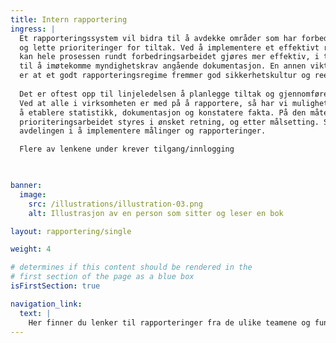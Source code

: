 ```yaml
---
title: Intern rapportering
ingress: |
  Et rapporteringssystem vil bidra til å avdekke områder som har forbedringspotensial
  og lette prioriteringer for tiltak. Ved å implementere et effektivt rapporteringssystem
  kan hele prosessen rundt forbedringsarbeidet gjøres mer effektiv, i tillegg 
  til å imøtekomme myndighetskrav angående dokumentasjon. En annen viktig effekt 
  er at et godt rapporteringsregime fremmer god sikkerhetskultur og reell arbeidstakermedvirkning. 
  
  Det er oftest opp til linjeledelsen å planlegge tiltak og gjennomføre prioriteringer. 
  Ved at alle i virksomheten er med på å rapportere, så har vi mulighet til 
  å etablere statistikk, dokumentasjon og konstatere fakta. På den måten kan det 
  prioriteringsarbeidet styres i ønsket retning, og etter målsetting. Styringsteamet støtter
  avdelingen i å implementere målinger og rapporteringer.

  Flere av lenkene under krever tilgang/innlogging

  

banner:
  image:
    src: /illustrations/illustration-03.png
    alt: Illustrasjon av en person som sitter og leser en bok

layout: rapportering/single

weight: 4

# determines if this content should be rendered in the
# first section of the page as a blue box
isFirstSection: true

navigation_link:
  text: |
    Her finner du lenker til rapporteringer fra de ulike teamene og funksjonene i avdelingen.
---
```

